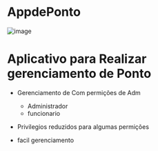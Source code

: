 # AppdePonto

![image](https://user-images.githubusercontent.com/41751340/120050494-e2534c00-bff3-11eb-817e-0389622c1119.png)

# Aplicativo para Realizar gerenciamento de Ponto 

- Gerenciamento de Com permições de Adm
  - Administrador 
  - funcionario   


- Privilegios reduzidos para algumas permições
- facil gerenciamento


